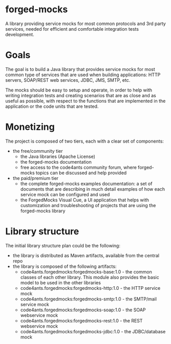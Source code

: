 # forged-mocks
A library providing service mocks for most common protocols and 3rd party services, needed for efficient and comfortable integration tests development.

# Goals
The goal is to build a Java library that provides service mocks for most common type of services that are used when building applications: HTTP servers, SOAP/REST web services, JDBC, JMS, SMTP, etc. 

The mocks should be easy to setup and operate, in order to help with writing integration tests and creating scenarios that are as close and as useful as possible, with respect to the functions that are implemented in the application or the code units that are tested.

# Monetizing
The project is composed of two tiers, each with a clear set of components:
- the free/community tier
    - the Java libraries (Apache License)
    - the forged-mocks documentation
    - free access to the code4ants community forum, where forged-mocks topics can be discussed and help provided
- the paid/premium tier
    - the complete forged-mocks examples documentation: a set of documents that are describing in much detail examples of how each service mock can be configured and used
    - the ForgedMocks Visual Cue, a UI application that helps with customization and troubleshooting of projects that are using the forged-mocks library

# Library structure
The initial library structure plan could be the following:
- the library is distributed as Maven artifacts, available from the central repo
- the library is composed of the following artifacts:
    - code4ants.forgedmocks:forgedmocks-base:1.0 - the common classes of each other library. This module also provides the basic model to be used in the other libraries
    - code4ants.forgedmocks:forgedmocks-http:1.0 - the HTTP service mock
    - code4ants.forgedmocks:forgedmocks-smtp:1.0 - the SMTP/mail service mock
    - code4ants.forgedmocks:forgedmocks-soap:1.0 - the SOAP webservice mock
    - code4ants.forgedmocks:forgedmocks-rest:1.0 - the REST webservice mock
    - code4ants.forgedmocks:forgedmocks-jdbc:1.0 - the JDBC/database mock
